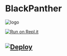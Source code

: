 # BlackPanther
![logo](https://telegra.ph/file/182cd811e8a0a0984931c.jpg)


[![Run on Repl.it](https://repl.it/badge/github/phaticusthiccy/WhatsAsenaDuplicated)](https://repl.it/@phaticusthiccy/WhatsAsena-QR)


## [![Deploy](https://www.herokucdn.com/deploy/button.svg)](https://heroku.com/deploy?template=https://github.com/Tornymark/BlackPanther)
